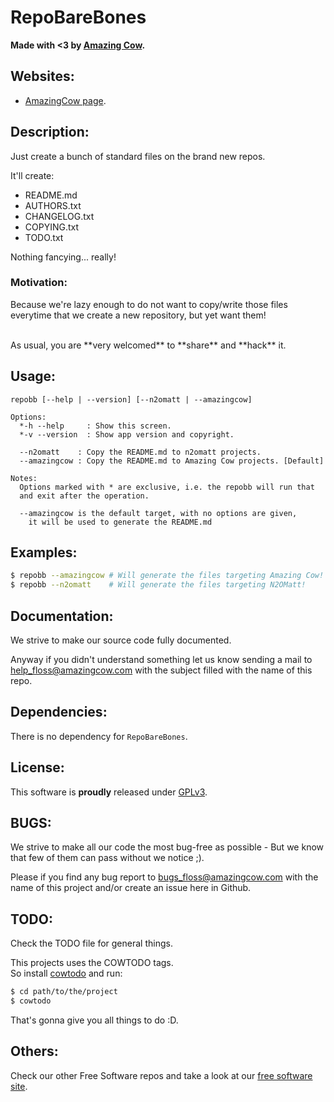 # RepoBareBones

**Made with <3 by [Amazing Cow](http://www.amazingcow.com).**


<!-- ####################################################################### -->
<!-- Websites ############################################################## -->
<!-- ####################################################################### -->

## Websites:

* [AmazingCow page](http://www.amazingcow.com).


<!-- ####################################################################### -->
<!-- Description ########################################################### -->
<!-- ####################################################################### -->

## Description:

Just create a bunch of standard files on the brand new repos.

It'll create:

* README.md
* AUTHORS.txt
* CHANGELOG.txt
* COPYING.txt
* TODO.txt

Nothing fancying... really!


### Motivation:

Because we're lazy enough to do not want to copy/write those files everytime
that we create a new repository, but yet want them!

<br>
As usual, you are **very welcomed** to **share** and **hack** it.


<!-- ####################################################################### -->
<!-- Usage ################################################################# -->
<!-- ####################################################################### -->

## Usage:

```
repobb [--help | --version] [--n2omatt | --amazingcow]

Options:
  *-h --help     : Show this screen.
  *-v --version  : Show app version and copyright.

  --n2omatt    : Copy the README.md to n2omatt projects.
  --amazingcow : Copy the README.md to Amazing Cow projects. [Default]

Notes:
  Options marked with * are exclusive, i.e. the repobb will run that
  and exit after the operation.

  --amazingcow is the default target, with no options are given,
    it will be used to generate the README.md
```


<!-- ####################################################################### -->
<!-- Examples ############################################################## -->
<!-- ####################################################################### -->

## Examples:

```bash
$ repobb --amazingcow # Will generate the files targeting Amazing Cow!
$ repobb --n2omatt    # Will generate the files targeting N2OMatt!
```


<!-- ####################################################################### -->
<!-- Documentation ######################################################### -->
<!-- ####################################################################### -->

## Documentation:

We strive to make our source code fully documented.   

Anyway if you didn't understand something let us know sending a mail to  
[help_floss@amazingcow.com]() with the subject filled with the
name of this repo.


<!-- ####################################################################### -->
<!-- Dependencies ########################################################## -->
<!-- ####################################################################### -->

## Dependencies:

There is no dependency for ```RepoBareBones```.



<!-- ####################################################################### -->
<!-- License ############################################################### -->
<!-- ####################################################################### -->

## License:

This software is **proudly** released under [GPLv3](https://www.gnu.org/licenses/gpl-3.0.en.html).



<!-- ####################################################################### -->
<!-- BUGS ################################################################## -->
<!-- ####################################################################### -->

## BUGS:

We strive to make all our code the most bug-free as possible - But we know 
that few of them can pass without we notice ;).

Please if you find any bug report to [bugs_floss@amazingcow.com]() 
with the name of this project and/or create an issue here in Github.



<!-- ####################################################################### -->
<!-- TODO ################################################################## -->
<!-- ####################################################################### -->

## TODO:

Check the TODO file for general things.

This projects uses the COWTODO tags.   
So install [cowtodo](http://www.github.com/AmazingCow-Tools/COWTODO) and run:

``` bash
$ cd path/to/the/project
$ cowtodo 
```

That's gonna give you all things to do :D.



<!-- ####################################################################### -->
<!-- Others ################################################################ -->
<!-- ####################################################################### -->

## Others:

Check our other Free Software repos and take a look at our 
[free software site](http://www.amazingcow.com).
